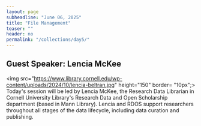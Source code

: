 ```yaml
---
layout: page
subheadline: "June 06, 2025"
title: "File Management"
teaser: ""
header: no
permalink: "/collections/day5/"
---
```


## Guest Speaker: Lencia McKee
<img src="https://www.library.cornell.edu/wp-content/uploads/2024/10/lencia-beltran.jpg" height="150" border= "10px";>
Today's session will be led by Lencia McKee, the Research Data Librarian in Cornell University Library's Research Data and Open Scholarship department (based in Mann Library). Lencia and RDOS support researchers throughout all stages of the data lifecycle, including data curation and publishing.
